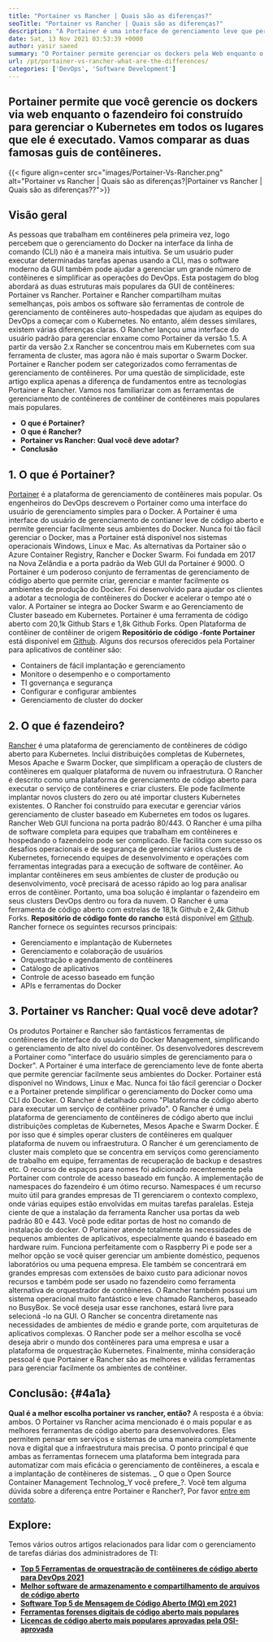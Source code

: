 ```yaml
---
title: "Portainer vs Rancher | Quais são as diferenças?" 
seoTitle: "Portainer vs Rancher | Quais são as diferenças?" 
description: "A Portainer é uma interface de gerenciamento leve que permite gerenciar facilmente seus diferentes ambientes do Docker, enquanto o Rancher foi construído para gerenciar o Kubernetes em todos os lugares em todos os lugares." 
date: Sat, 13 Nov 2021 03:53:39 +0000
author: yasir saeed
summary: "O Portainer permite gerenciar os dockers pela Web enquanto o fazendeiro foi construído para gerenciar o Kubernetes em todos os lugares que ele é executado. Vamos comparar as duas famosas guis de contêineres." 
url: /pt/portainer-vs-rancher-what-are-the-differences/
categories: ['DevOps', 'Software Development']
---
```


## Portainer permite que você gerencie os dockers via web enquanto o fazendeiro foi construído para gerenciar o Kubernetes em todos os lugares que ele é executado. Vamos comparar as duas famosas guis de contêineres.

{{< figure align=center src="images/Portainer-Vs-Rancher.png" alt="Portainer vs Rancher | Quais são as diferenças?|Portainer vs Rancher | Quais são as diferenças??">}}


## Visão geral
As pessoas que trabalham em contêineres pela primeira vez, logo percebem que o gerenciamento do Docker na interface da linha de comando (CLI) não é a maneira mais intuitiva. Se um usuário puder executar determinadas tarefas apenas usando a CLI, mas o software moderno da GUI também pode ajudar a gerenciar um grande número de contêineres e simplificar as operações do DevOps. Esta postagem do blog abordará as duas estruturas mais populares da GUI de contêineres: Portainer vs Rancher.
Portainer e Rancher compartilham muitas semelhanças, pois ambos os software são ferramentas de controle de gerenciamento de contêineres auto-hospedadas que ajudam as equipes do DevOps a começar com o Kubernetes. No entanto, além desses similares, existem várias diferenças claras. O Rancher lançou uma interface do usuário padrão para gerenciar enxame como Portainer da versão 1.5. A partir da versão 2.x Rancher se concentrou mais em Kubernetes com sua ferramenta de cluster, mas agora não é mais suportar o Swarm Docker.
Portainer e Rancher podem ser categorizados como ferramentas de gerenciamento de contêineres. Por uma questão de simplicidade, este artigo explica apenas a diferença de fundamentos entre as tecnologias Portainer e Rancher. Vamos nos familiarizar com as ferramentas de gerenciamento de contêineres de contêiner de contêineres mais populares mais populares.
* **O que é Portainer?** 
* **O que é Rancher?** 
* **Portainer vs Rancher: Qual você deve adotar?** 
* **Conclusão** 

## **1. O que é Portainer?** 
[Portainer][1] é a plataforma de gerenciamento de contêineres mais popular. Os engenheiros do DevOps descrevem o Portainer como uma interface do usuário de gerenciamento simples para o Docker. A Portainer é uma interface do usuário de gerenciamento de contianer leve de código aberto e permite gerenciar facilmente seus ambientes do Docker. Nunca foi tão fácil gerenciar o Docker, mas a Portainer está disponível nos sistemas operacionais Windows, Linux e Mac. As alternativas da Portainer são o Azure Container Registry, Rancher e Docker Swarm. Foi fundada em 2017 na Nova Zelândia e a porta padrão da Web GUI da Portainer é 9000.
O Portainer é um poderoso conjunto de ferramentas de gerenciamento de código aberto que permite criar, gerenciar e manter facilmente os ambientes de produção do Docker. Foi desenvolvido para ajudar os clientes a adotar a tecnologia de contêineres do Docker e acelerar o tempo até o valor. A Portainer se integra ao Docker Swarm e ao Gerenciamento de Cluster baseado em Kubernetes. Portainer é uma ferramenta de código aberto com 20,1k Github Stars e 1,8k Github Forks. Open Plataforma de contêiner de contêiner de origem **Repositório de código -fonte Portainer** está disponível em [Github][2]. Alguns dos recursos oferecidos pela Portainer para aplicativos de contêiner são:
  * Containers de fácil implantação e gerenciamento
  * Monitore o desempenho e o comportamento
  * TI governança e segurança
  * Configurar e configurar ambientes
  * Gerenciamento de cluster do docker

## 2. O que é fazendeiro?
[Rancher][3] é uma plataforma de gerenciamento de contêineres de código aberto para Kubernetes. Inclui distribuições completas de Kubernetes, Mesos Apache e Swarm Docker, que simplificam a operação de clusters de contêineres em qualquer plataforma de nuvem ou infraestrutura. O Rancher é descrito como uma plataforma de gerenciamento de código aberto para executar o serviço de contêineres e criar clusters. Ele pode facilmente implantar novos clusters do zero ou até importar clusters Kubernetes existentes. O Rancher foi construído para executar e gerenciar vários gerenciamento de cluster baseado em Kubernetes em todos os lugares. Rancher Web GUI funciona na porta padrão 80/443.
O Rancher é uma pilha de software completa para equipes que trabalham em contêineres e hospedando o fazendeiro pode ser complicado. Ele facilita com sucesso os desafios operacionais e de segurança de gerenciar vários clusters de Kubernetes, fornecendo equipes de desenvolvimento e operações com ferramentas integradas para a execução de software de contêiner. Ao implantar contêineres em seus ambientes de cluster de produção ou desenvolvimento, você precisará de acesso rápido ao log para analisar erros de contêiner. Portanto, uma boa solução é implantar o fazendeiro em seus clusters DevOps dentro ou fora da nuvem. O Rancher é uma ferramenta de código aberto com estrelas de 18,1k Github e 2,4k Github Forks. **Repositório de código fonte do rancho** está disponível em [Github][4]. Rancher fornece os seguintes recursos principais:
  * Gerenciamento e implantação de Kubernetes
  * Gerenciamento e colaboração de usuários
  * Orquestração e agendamento de contêineres
  * Catálogo de aplicativos
  * Controle de acesso baseado em função
  * APIs e ferramentas do Docker

## 3. Portainer vs Rancher: Qual você deve adotar?
Os produtos Portainer e Rancher são fantásticos ferramentas de contêineres de interface do usuário do Docker Management, simplificando o gerenciamento de alto nível do contêiner.
Os desenvolvedores descrevem a Portainer como "interface do usuário simples de gerenciamento para o Docker". A Portainer é uma interface de gerenciamento leve de fonte aberta que permite gerenciar facilmente seus ambientes do Docker. Portainer está disponível no Windows, Linux e Mac. Nunca foi tão fácil gerenciar o Docker e a Portainer pretende simplificar o gerenciamento do Docker como uma CLI do Docker.
O Rancher é detalhado como "Plataforma de código aberto para executar um serviço de contêiner privado". O Rancher é uma plataforma de gerenciamento de contêineres de código aberto que inclui distribuições completas de Kubernetes, Mesos Apache e Swarm Docker. É por isso que é simples operar clusters de contêineres em qualquer plataforma de nuvem ou infraestrutura. O Rancher é um gerenciamento de cluster mais completo que se concentra em serviços como gerenciamento de trabalho em equipe, ferramentas de recuperação de backup e desastres etc.
O recurso de espaços para nomes foi adicionado recentemente pela Portainer com controle de acesso baseado em função. A implementação de namespaces do fazendeiro é um ótimo recurso. Namespaces é um recurso muito útil para grandes empresas de TI gerenciarem o contexto complexo, onde várias equipes estão envolvidas em muitas tarefas paralelas. Esteja ciente de que a instalação da ferramenta Rancher usa portas da web padrão 80 e 443. Você pode editar portas de host no comando de instalação do docker.
O Portainer atende totalmente às necessidades de pequenos ambientes de aplicativos, especialmente quando é baseado em hardware ruim. Funciona perfeitamente com o Raspberry Pi e pode ser a melhor opção se você quiser gerenciar um ambiente doméstico, pequenos laboratórios ou uma pequena empresa. Ele também se concentrará em grandes empresas com extensões de baixo custo para adicionar novos recursos e também pode ser usado no fazendeiro como ferramenta alternativa de orquestrador de contêineres. O Rancher também possui um sistema operacional muito fantástico e leve chamado Rancheros, baseado no BusyBox. Se você deseja usar esse ranchones, estará livre para selecioná -lo na GUI. O Rancher se concentra diretamente nas necessidades de ambientes de médio e grande porte, com arquiteturas de aplicativos complexas. O Rancher pode ser a melhor escolha se você deseja abrir o mundo dos contêineres para uma empresa e usar a plataforma de orquestração Kubernetes.
Finalmente, minha consideração pessoal é que Portainer e Rancher são as melhores e válidas ferramentas para gerenciar facilmente os ambientes de contêiner.

## Conclusão: {#4a1a}

**Qual é a melhor escolha portainer vs rancher, então?** A resposta é a óbvia: ambos. O Portainer vs Rancher acima mencionado é o mais popular e as melhores ferramentas de código aberto para desenvolvedores. Eles permitem pensar em serviços e sistemas de uma maneira completamente nova e digital que a infraestrutura mais precisa. O ponto principal é que ambas as ferramentas fornecem uma plataforma bem integrada para automatizar com mais eficácia o gerenciamento de contêineres, a escala e a implantação de contêineres de sistemas.
_ O que o Open Source Container Management Technolog_Y você prefere_?. Você tem alguma dúvida sobre a diferença entre Portainer e Rancher?, Por favor [entre em contato][5].

## Explore:
Temos vários outros artigos relacionados para lidar com o gerenciamento de tarefas diárias dos administradores de TI:
* **[Top 5 Ferramentas de orquestração de contêineres de código aberto para DevOps 2021][6]** 
* **[Melhor software de armazenamento e compartilhamento de arquivos de código aberto][7]** 
* **[Software Top 5 de Mensagem de Código Aberto (MQ) em 2021][8]** 
* **[Ferramentas forenses digitais de código aberto mais populares][9]** 
* **[Licenças de código aberto mais populares aprovadas pela OSI-aprovada][10]** 



[1]: https://www.portainer.io/
[2]: https://github.com/portainer/portainer
[3]: https://rancher.com/
[4]: https://github.com/rancher/rancher
[5]: mailto:yasir.saeed@aspose.com
[6]: https://blog.containerize.com/devops/top-5-open-source-container-orchestration-tools-for-devops-in-2021/
[7]: https://products.containerize.com/backup-and-sync/
[8]: https://blog.containerize.com/message-queue-software/top-5-open-source-message-queue-software-in-2021/
[9]: https://blog.containerize.com/digital-forensic-tools/top-5-open-source-digital-forensic-tools-in-2021/
[10]: https://blog.containerize.com/licenses-standards/top-5-most-popular-osi-approved-open-source-licenses-of-2021/
